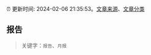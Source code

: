 :alarm_clock: 更新时间: 2024-02-06 21:35:53。[文章来源](/README.md)、[文章分类](/TAGS.md)

## 报告


> 关键字：`报告`、`月报`



